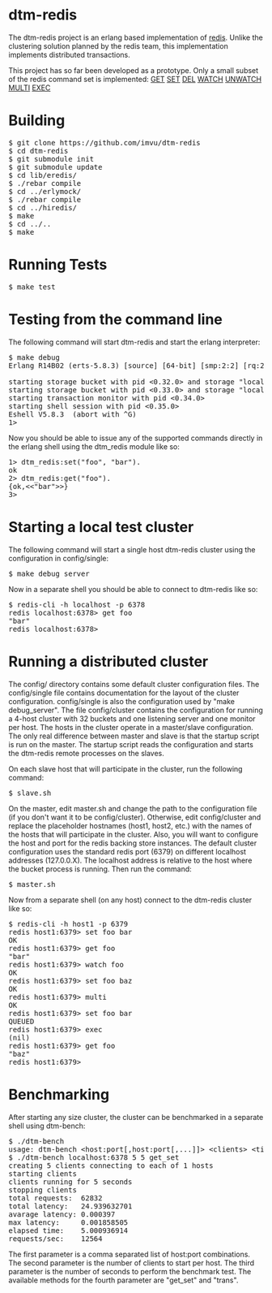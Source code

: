 dtm-redis
=========
The dtm-redis project is an erlang based implementation of [redis](https://github.com/antirez/redis). Unlike the clustering solution planned by the redis team, this implementation implements distributed transactions.

This project has so far been developed as a prototype. Only a small subset of the redis command set is implemented:
[GET](http://redis.io/commands/get)
[SET](http://redis.io/commands/set)
[DEL](http://redis.io/commands/del)
[WATCH](http://redis.io/commands/watch)
[UNWATCH](http://redis.io/commands/unwatch)
[MULTI](http://redis.io/commands/multi)
[EXEC](http://redis.io/commands/exec)

Building
========

<pre>
$ git clone https://github.com/imvu/dtm-redis
$ cd dtm-redis
$ git submodule init
$ git submodule update
$ cd lib/eredis/
$ ./rebar compile
$ cd ../erlymock/
$ ./rebar compile
$ cd ../hiredis/
$ make
$ cd ../..
$ make
</pre>

Running Tests
=============

<pre>
$ make test
</pre>

Testing from the command line
=============================

The following command will start dtm-redis and start the erlang interpreter:

<pre>
$ make debug
Erlang R14B02 (erts-5.8.3) [source] [64-bit] [smp:2:2] [rq:2] [async-threads:0] [kernel-poll:false]

starting storage bucket with pid <0.32.0> and storage "localhost":6379
starting storage bucket with pid <0.33.0> and storage "localhost":6379
starting transaction monitor with pid <0.34.0>
starting shell session with pid <0.35.0>
Eshell V5.8.3  (abort with ^G)
1>
</pre>

Now you should be able to issue any of the supported commands directly in the erlang shell using the dtm_redis module like so:

<pre>
1> dtm_redis:set("foo", "bar").
ok
2> dtm_redis:get("foo").
{ok,<<"bar">>}
3>
</pre>

Starting a local test cluster
=============================

The following command will start a single host dtm-redis cluster using the configuration in config/single:

<pre>
$ make debug_server
</pre>

Now in a separate shell you should be able to connect to dtm-redis like so:

<pre>
$ redis-cli -h localhost -p 6378
redis localhost:6378> get foo
"bar"
redis localhost:6378>
</pre>

Running a distributed cluster
=============================

The config/ directory contains some default cluster configuration files. The config/single file contains documentation for the layout of the cluster configuration. config/single is also the configuration used by "make debug_server". The file config/cluster contains the configuration for running a 4-host cluster with 32 buckets and one listening server and one monitor per host. The hosts in the cluster operate in a master/slave configuration. The only real difference between master and slave is that the startup script is run on the master. The startup script reads the configuration and starts the dtm-redis remote processes on the slaves.

On each slave host that will participate in the cluster, run the following command:

<pre>
$ slave.sh
</pre>

On the master, edit master.sh and change the path to the configuration file (if you don't want it to be config/cluster). Otherwise, edit config/cluster and replace the placeholder hostnames (host1, host2, etc.) with the names of the hosts that will participate in the cluster. Also, you will want to configure the host and port for the redis backing store instances. The default cluster configuration uses the standard redis port (6379) on different localhost addresses (127.0.0.X). The localhost address is relative to the host where the bucket process is running. Then run the command:

<pre>
$ master.sh
</pre>

Now from a separate shell (on any host) connect to the dtm-redis cluster like so:

<pre>
$ redis-cli -h host1 -p 6379
redis host1:6379> set foo bar
OK
redis host1:6379> get foo
"bar"
redis host1:6379> watch foo
OK
redis host1:6379> set foo baz
OK
redis host1:6379> multi
OK
redis host1:6379> set foo bar
QUEUED
redis host1:6379> exec
(nil)
redis host1:6379> get foo
"baz"
redis host1:6379>
</pre>

Benchmarking
============

After starting any size cluster, the cluster can be benchmarked in a separate shell using dtm-bench:

<pre>
$ ./dtm-bench
usage: dtm-bench &lt;host:port[,host:port[,...]]&gt; &lt;clients&gt; &lt;time&gt; &lt;method&gt;
$ ./dtm-bench localhost:6378 5 5 get_set
creating 5 clients connecting to each of 1 hosts
starting clients
clients running for 5 seconds
stopping clients
total requests:  62832
total latency:   24.939632701
avarage latency: 0.000397
max latency:     0.001858505
elapsed time:    5.000936914
requests/sec:    12564
</pre>

The first parameter is a comma separated list of host:port combinations.
The second parameter is the number of clients to start per host.
The third parameter is the number of seconds to perform the benchmark test.
The available methods for the fourth parameter are "get_set" and "trans".

